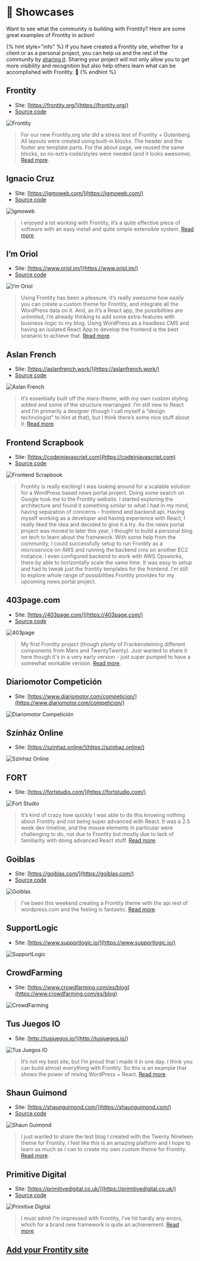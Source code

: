 # 🎤 Showcases

Want to see what the community is building with Frontity? Here are some great examples of Frontity in action!

{% hint style="info" %}
If you have created a Frontity site, whether for a client or as a personal project, you can help us and the rest of the community by [sharing it](https://forms.gle/xThoNSyh6M6rgeM97). Sharing your project will not only allow you to get more visibility and recognition but also help others learn what can be accomplished with Frontity. 🙂
{% endhint %}

## Frontity

* Site: [https://frontity.org/](https://frontity.org/)
* [Source code](https://github.com/frontity/frontity.org)

![Frontity](.gitbook/assets/showcase-frontityWebsite.png)

> For our new Frontity.org site did a stress test of Frontity + Gutenberg. All layouts were created using built-in blocks. The header and the footer are template parts. For the about page, we reused the same blocks, so no extra code/styles were needed \(and it looks awesome\). [Read more](https://twitter.com/luisherranz/status/1258757519654227968?s=20).

## Ignacio Cruz

* Site: [https://igmoweb.com/](https://igmoweb.com/)
* [Source code](https://github.com/igmoweb/igmoweb.com)

![Igmoweb](.gitbook/assets/showcase-igmoweb.png)

> I enjoyed a lot working with Frontity, it’s a quite effective piece of software with an easy install and quite simple extensible system. [Read more](https://community.frontity.org/t/my-personal-blog-site/1962).

## I’m Oriol

* Site: [https://www.oriol.im/](https://www.oriol.im/)
* [Source code](https://github.com/oegea/oriol-im)

![I&#x2019;m Oriol](.gitbook/assets/showcase-oriol.png)

> Using Frontity has been a pleasure. It’s really awesome how easily you can create a custom theme for Frontity, and integrate all the WordPress data on it. And, as it’s a React app, the possibilities are unlimited, I’m already thinking to add some extra-features with business-logic to my blog. Using WordPress as a headless CMS and having an isolated React App to develop the frontend is the best scenario to achieve that. [Read more](https://community.frontity.org/t/just-migrated-my-personal-blog-to-frontity/1778).

## Aslan French

* Site: [https://aslanfrench.work/](https://aslanfrench.work/)
* [Source code](https://github.com/jcklpe/desert-jackalope)

![Aslan French](.gitbook/assets/showcase-aslanfrench.png)

> It’s essentially built off the mars-theme, with my own custom styling added and some of the structure rearranged. I’m still new to React and I’m primarily a designer \(though I call myself a “design technologist” to hint at that\), but I think there’s some nice stuff about it. [Read more](https://community.frontity.org/t/frontity-blog-portfolio-theme-desert-jackalope/1504).

## Frontend Scrapbook

* Site: [https://codeinjavascript.com](https://codeinjavascript.com)
* [Source code](https://github.com/vimalkodoth/frontity)

![Frontend Scrapbook](.gitbook/assets/showcase-frontendscrapbook.png)

> Frontity is really exciting! I was looking around for a scalable solution for a WordPress based news portal project. Doing some search on Google took me to the Frontity website. I started exploring the architecture and found it something similar to what I had in my mind, having separation of concerns - frontend and backend api. Having myself working as a developer and having experience with React, I really liked the idea and decided to give it a try. As the news portal project was moved to later this year, I thought to build a personal blog on tech to learn about the framework. With some help from the community, I could successfully setup to run Frontity as a microservice on AWS and running the backend cms on another EC2 instance. I even configured backend to work with AWS Opsworks, there by able to horizontally scale the same time. It was easy to setup and had to tweak just the frontity templates for the frontend. I'm still to explore whole range of possibilities Frontity provides for my upcoming news portal project.

## 403page.com

* Site: [https://403page.com/](https://403page.com/)
* [Source code](https://github.com/403pagelabs/403page_live/tree/master/packages/fourothree)

![403page](.gitbook/assets/showcase-403page.png)

> My first Frontity project \(though plenty of Frankensteining different components from Mars and TwentyTwenty\). Just wanted to share it here though it's in a very early version - just super pumped to have a somewhat workable version. [Read more](https://community.frontity.org/t/first-frontity-jobby/1102).

## Diariomotor Competición

* Site: [https://www.diariomotor.com/competicion/](https://www.diariomotor.com/competicion/)

![Diariomotor Competici&#xF3;n](.gitbook/assets/showcase-diariomotorcompeticion.png)

## Színház Online

* Site: [https://szinhaz.online/](https://szinhaz.online/)

![Szinhaz Online](.gitbook/assets/showcase-szinhazonline.png)

## FORT

* Site: [https://fortstudio.com/](https://fortstudio.com/)

![Fort Studio](.gitbook/assets/showcase-fortstudio.png)

> It’s kind of crazy how quickly I was able to do this knowing nothing about Frontity and not being super advanced with React. It was a 2.5 week dev timeline, and the mouse elements in particular were challenging to do, not due to Frontity but mostly due to lack of familiarity with doing advanced React stuff. [Read more](https://community.frontity.org/t/i-redid-my-companys-website-in-frontity-here-it-is/1037).

## Goiblas

* Site: [https://goiblas.com/](https://goiblas.com/)
* [Source code](https://github.com/goiblas/personal-blog)

![Goiblas](.gitbook/assets/showcase-goiblas.png)

> I’ve been this weekend creating a Frontity theme with the api rest of wordpress.com and the feeling is fantastic. [Read more](https://community.frontity.org/t/personal-blog/360).

## SupportLogic

* Site: [https://www.supportlogic.io/](https://www.supportlogic.io/)

![SupportLogic](.gitbook/assets/showcase-supportlogic.png)

## CrowdFarming

* Site: [https://www.crowdfarming.com/es/blog](https://www.crowdfarming.com/es/blog)

![CrowdFarming](.gitbook/assets/showcase-crowdfarmingblog.png)

## Tus Juegos IO

* Site: [http://tusjuegos.io/](http://tusjuegos.io/)

![Tus Juegos IO](.gitbook/assets/showcase-tusjuegosio.png)

> It’s not my best site, but I’m proud that I made it in one day. I think you can build almost everything with Frontity. So this is an example that shows the power of mixing WordPress + React. [Read more](https://community.frontity.org/t/frontity-is-more-than-just-blogs/1165).

## Shaun Guimond

* Site: [https://shaunguimond.com/](https://shaunguimond.com/)
* [Source code](https://github.com/Tikio88/Shaun-Guimond)

![Shaun Guimond](.gitbook/assets/showcase-shaunguimond.png)

> I just wanted to share the test blog I created with the Twenty Nineteen theme for Frontity. I feel like this is an amazing platform and I hope to learn as much as I can to create my own custom theme for Frontity. [Read more](https://community.frontity.org/t/new-coder-learning-twenty-nineteen-theme/484).

## Primitive Digital

* Site: [https://primitivedigital.co.uk/](https://primitivedigital.co.uk/)
* [Source code](https://github.com/primitiveshaun/primitiveone)

![Primitive Digital](.gitbook/assets/showcase-primitivedigital.png)

> I must admit I’m impressed with Frontity, I’ve hit hardly any errors, which for a brand new framework is quite an achievement. [Read more](https://community.frontity.org/t/some-frontity-based-monkey-business/655).

## [Add your Frontity site](https://forms.gle/xThoNSyh6M6rgeM97)

